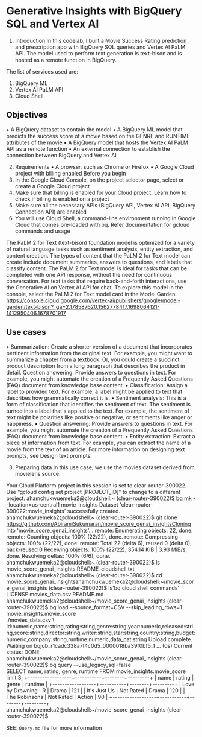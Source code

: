 # Generative Insights with BigQuery SQL and Vertex AI


1. Introduction
In this codelab, I built a Movie Success Rating prediction and prescription app with BigQuery SQL queries and Vertex AI PaLM API. The model used to perform text generation is text-bison and is hosted as a remote function in BigQuery.

The list of services used are:
1.	BigQuery ML
2.	Vertex AI PaLM API
3.	Cloud Shell

## Objectives
•	A BigQuery dataset to contain the model
•	A BigQuery ML model that predicts the success score of a movie based on the GENRE and RUNTIME attributes of the movie
•	A BigQuery model that hosts the Vertex AI PaLM API as a remote function
•	An external connection to establish the connection between BigQuery and Vertex AI


2. Requirements
•	A browser, such as Chrome or Firefox
•	A Google Cloud project with billing enabled
Before you begin
1.	In the Google Cloud Console, on the project selector page, select or create a Google Cloud project
2.	Make sure that billing is enabled for your Cloud project. Learn how to check if billing is enabled on a project
3.	Make sure all the necessary APIs (BigQuery API, Vertex AI API, BigQuery Connection API) are enabled
4.	You will use Cloud Shell, a command-line environment running in Google Cloud that comes pre-loaded with bq. Refer documentation for gcloud commands and usage


The PaLM 2 for Text (text-bison) foundation model is optimized for a variety of natural language tasks such as sentiment analysis, entity extraction, and content creation. The types of content that the PaLM 2 for Text model can create include document summaries, answers to questions, and labels that classify content.
The PaLM 2 for Text model is ideal for tasks that can be completed with one API response, without the need for continuous conversation. For text tasks that require back-and-forth interactions, use the Generative AI on Vertex AI API for chat.
To explore this model in the console, select the PaLM 2 for Text model card in the Model Garden.
https://console.cloud.google.com/vertex-ai/publishers/google/model-garden/text-bison?_ga=2.178587620.1562778417.1698064121-1412950406.1678701917 

## Use cases
•	Summarization: Create a shorter version of a document that incorporates pertinent information from the original text. For example, you might want to summarize a chapter from a textbook. Or, you could create a succinct product description from a long paragraph that describes the product in detail. Question answering: Provide answers to questions in text. For example, you might automate the creation of a Frequently Asked Questions (FAQ) document from knowledge base content.
•	Classification: Assign a label to provided text. For example, a label might be applied to text that describes how grammatically correct it is.
•	Sentiment analysis: This is a form of classification that identifies the sentiment of text. The sentiment is turned into a label that's applied to the text. For example, the sentiment of text might be polarities like positive or negative, or sentiments like anger or happiness.
•	Question answering: Provide answers to questions in text. For example, you might automate the creation of a Frequently Asked Questions (FAQ) document from knowledge base content.
•	Entity extraction: Extract a piece of information from text. For example, you can extract the name of a movie from the text of an article.
For more information on designing text prompts, see Design text prompts.


3. Preparing data
In this use case, we use the movies dataset derived from movielens source.


Your Cloud Platform project in this session is set to clear-router-390022.
Use “gcloud config set project [PROJECT_ID]” to change to a different project.
ahamchukwuemeka2@cloudshell:~ (clear-router-390022)$ bq mk --location=us-central1 movie_insights
Dataset 'clear-router-390022:movie_insights' successfully created.
ahamchukwuemeka2@cloudshell:~ (clear-router-390022)$ git clone https://github.com/AbiramiSukumaran/movie_score_genai_insightsCloning into 'movie_score_genai_insights'...
remote: Enumerating objects: 22, done.
remote: Counting objects: 100% (22/22), done.
remote: Compressing objects: 100% (22/22), done.
remote: Total 22 (delta 6), reused 0 (delta 0), pack-reused 0
Receiving objects: 100% (22/22), 354.14 KiB | 3.93 MiB/s, done.
Resolving deltas: 100% (6/6), done.
ahamchukwuemeka2@cloudshell:~ (clear-router-390022)$ ls
movie_score_genai_insights  README-cloudshell.txt
ahamchukwuemeka2@cloudshell:~ (clear-router-390022)$ cd movie_score_genai_insightsahamchukwuemeka2@cloudshell:~/movie_score_genai_insights (clear-router-390022)$ ls'bq cloud shell commands'   LICENSE   movies_data.csv   README.md
ahamchukwuemeka2@cloudshell:~/movie_score_genai_insights (clear-router-390022)$ bq load --source_format=CSV --skip_leading_rows=1 movie_insights.movie_score \
./movies_data.csv \ Id:numeric,name:string,rating:string,genre:string,year:numeric,released:string,score:string,director:string,writer:string,star:string,country:string,budget:numeric,company:string,runtime:numeric,data_cat:string
Upload complete.
Waiting on bqjob_r1cadc338a7f4c0d5_0000018ba39f0bf5_1 ... (0s) Current status: DONE   
ahamchukwuemeka2@cloudshell:~/movie_score_genai_insights (clear-router-390022)$ bq query --use_legacy_sql=false \
SELECT name, rating, genre, runtime FROM movie_insights.movie_score limit 3;
+------------------+-----------+--------+---------+
|       name       |  rating   | genre  | runtime |
+------------------+-----------+--------+---------+
| Love by Drowning | R         | Drama  |     121 |
| It's Just Us     | Not Rated | Drama  |     120 |
| The Robinsons    | Not Rated | Action |      90 |
+------------------+-----------+--------+---------+
ahamchukwuemeka2@cloudshell:~/movie_score_genai_insights (clear-router-390022)$


SEE: `Query.md` file for more information

